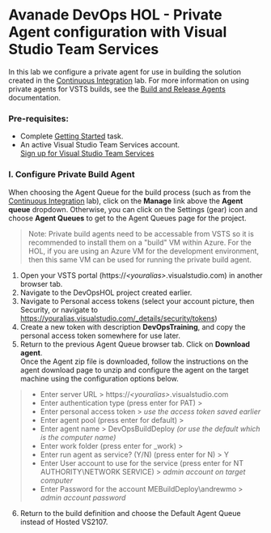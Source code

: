 Avanade DevOps HOL - Private Agent configuration with Visual Studio Team Services
====================================================================================
In this lab we configure a private agent for use in building the solution created in the [Continuous Integration](continuous-integration/README.md) lab.
For more information on using private agents for VSTS builds, see the [Build and Release Agents](https://docs.microsoft.com/en-us/vsts/build-release/concepts/agents/agents) documentation.

### Pre-requisites: ###
- Complete [Getting Started](../GettingStarted.md) task.
-   An active Visual Studio Team Services account.<br>
	 [Sign up for Visual Studio Team Services](https://www.visualstudio.com/en-us/docs/setup-admin/team-services/sign-up-for-visual-studio-team-services)


### I. Configure Private Build Agent

When choosing the Agent Queue for the build process (such as from the [Continuous Integration](continuous-integration/README.md) lab), click on the **Manage** link above the **Agent queue** dropdown.
Otherwise, you can click on the Settings (gear) icon and choose **Agent Queues** to get to the Agent Queues page for the project.<br>
>Note: Private build agents need to be accessable from VSTS so it is recommended to install them on a "build" VM within Azure.  For the HOL, if you are using an Azure VM for the development environment, then this same VM can be used for running the private build agent.
   1. Open your VSTS portal (https://*\<youralias>*.visualstudio.com) in another browser tab.
   2. Navigate to the DevOpsHOL project created earlier.
   3. Navigate to Personal access tokens (select your account picture, then Security, or navigate to https://youralias.visualstudio.com/_details/security/tokens)
   4. Create a new token with description **DevOpsTraining**, and copy the personal access token somewhere for use later.
   5. Return to the previous Agent Queue browser tab.  Click on **Download agent**.  
   Once the Agent zip file is downloaded, follow the instructions on the agent download page to unzip and configure the agent on the target machine using the configuration options below.
   >+ Enter server URL > https://*\<youralias>*.visualstudio.com
   >+ Enter authentication type (press enter for PAT) >
   >+ Enter personal access token > *use the access token saved earlier*
   >+ Enter agent pool (press enter for default) >
   >+ Enter agent name > DevOpsBuildDeploy *(or use the default which is the computer name)*
   >+ Enter work folder (press enter for _work) >
   >+ Enter run agent as service? (Y/N) (press enter for N) > Y
   >+ Enter User account to use for the service (press enter for NT AUTHORITY\NETWORK SERVICE) > *admin account on target computer*
   >+ Enter Password for the account MEBuildDeploy\andrewmo > *admin account password*
   6. Return to the build definition and choose the Default Agent Queue instead of Hosted VS2107.
   

   